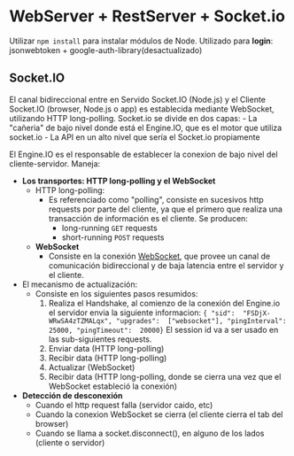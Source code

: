 # WebServer + RestServer + Socket.io

 
Utilizar ```npm install``` para instalar módulos de Node.
Utilizado para **login**: jsonwebtoken + google-auth-library(desactualizado)

## Socket.IO
El canal bidireccional entre en Servido Socket.IO (Node.js) y el Cliente Socket.IO (browser, Node.js o app) es establecida mediante WebSocket, utilizando HTTP long-polling.
Socket.io se divide en dos capas:
	- La "cañeria" de bajo nivel donde está el Engine.IO, que es el motor que utiliza socket.io
	- La API en un alto nivel que sería el Socket.io propiamente

El Engine.IO es el responsable de establecer la conexion de bajo nivel del cliente-servidor. Maneja:
- **Los transportes:  HTTP long-polling y el WebSocket**
	- HTTP long-polling:
		- Es referenciado como "polling", consiste en sucesivos http requests por parte del cliente, ya que el primero que realiza una transacción de información es el cliente. Se producen:
			- long-running `GET` requests
			- short-running `POST` requests
	- **WebSocket**
		- Consiste en la conexión [WebSocket](https://developer.mozilla.org/en-US/docs/Web/API/WebSockets_API), que provee un canal de comunicación bidireccional y de baja latencia entre el servidor y el cliente.
- El mecanismo de actualización:
	- Consiste en los siguientes pasos resumidos:
		1. Realiza el Handshake, al comienzo de la conexión del Engine.io el servidor envia la siguiente informacion: 
		`{ "sid":  "FSDjX-WRwSA4zTZMALqx", "upgrades":  ["websocket"], "pingInterval":  25000, "pingTimeout":  20000}`
			El session id va a ser usado en las sub-siguientes requests.
		2. Enviar data (HTTP long-polling)
		3. Recibir data (HTTP long-polling)
		4. Actualizar (WebSocket)
		5. Recibir data (HTTP long-polling, donde se cierra una vez que el WebSocket estableció la conexión)
- **Detección de desconexión**
	- Cuando el http request falla (servidor caido, etc)
	- Cuando la conexion WebSocket se cierra (el cliente cierra el tab del browser)
	- Cuando se llama a socket.disconnect(), en alguno de los lados (cliente o servidor)